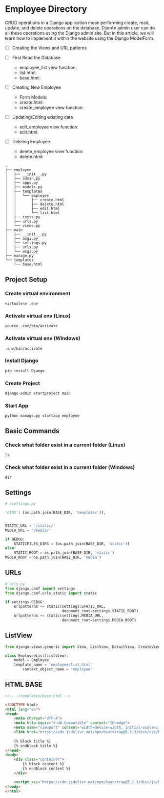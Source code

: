# Employee Directory 
CRUD operations in a Django application mean performing create, read, update, and delete operations on the database. DjonAn admin user can do all these operations using the Django admin site. But in this article, we will learn how to implement it within the website using the Django ModelForm.

- [ ]  Creating the Views and URL patterns
- [ ]  First Read the Database
    - employee_list view function:
    - list.html:
    - base.html:
    
- [ ]  Creating New Employee
    - Form Models:
    - create.html:
    - create_employee view function:
    
- [ ]  Updating/Editing existing data
    - edit_employee view function:
    - edit.html:
    
- [ ]  Deleting Employee
    - delete_employee view function:
    - delete.html:
    

```text
.
├── employee
│   ├── __init__.py
│   ├── admin.py
│   ├── apps.py
│   ├── models.py
│   ├── templates
│   │   └── employee
│   │       ├── create.html
│   │       ├── delete.html
│   │       ├── edit.html
│   │       └── list.html
│   ├── tests.py
│   ├── urls.py
│   └── views.py
├── main
│   ├── __init__.py
│   ├── asgi.py
│   ├── settings.py
│   ├── urls.py
│   └── wsgi.py
├── manage.py
└── templates
    └── base.html
```

## Project Setup
### Create virtual environment 
`virtualenv .env`

### Activate virtual env (Linux)
`source .env/bin/activate`

### Activate virtual env (Windows)
`.env/bin/activate`

### Install Django
`pip install Django`

### Create Project 
`django-admin startproject main`

### Start App
`python manage.py startapp employee`

## Basic Commands 

### Check what folder exist in a current folder (Linux)
`ls`

### Check what folder exist in a current folder (Windows)
`dir`

## Settings
```python
# /settings.py 

'DIRS': [os.path.join(BASE_DIR, 'templates')],


STATIC_URL = '/static/'
MEDIA_URL = '/media/'

if DEBUG:
    STATICFILES_DIRS = [os.path.join(BASE_DIR, 'static')]
else:
    STATIC_ROOT = os.path.join(BASE_DIR, 'static')
MEDIA_ROOT = os.path.join(BASE_DIR, 'media')
```

## URLs
```python
# urls.py
from django.conf import settings
from django.conf.urls.static import static

if settings.DEBUG:
    urlpatterns += static(settings.STATIC_URL,
                          document_root=settings.STATIC_ROOT)
    urlpatterns += static(settings.MEDIA_URL,
                          document_root=settings.MEDIA_ROOT)
```

## ListView
```python
from django.views.generic import View, ListView, DetailView, CreateView, UpdateView, DeleteView

class EmployeeList(ListView):
    model = Employee
    template_name = 'employee/list.html'
		context_object_name = 'employee'
```

## HTML BASE
```html
<!-- ./templates/base.html -->

<!DOCTYPE html>
<html lang="en">
<head>
    <meta charset="UTF-8">
    <meta http-equiv="X-UA-Compatible" content="IE=edge">
    <meta name="viewport" content="width=device-width, initial-scale=1.0">
    <link href="https://cdn.jsdelivr.net/npm/bootstrap@5.1.3/dist/css/bootstrap.min.css" rel="stylesheet" integrity="sha384-1BmE4kWBq78iYhFldvKuhfTAU6auU8tT94WrHftjDbrCEXSU1oBoqyl2QvZ6jIW3" crossorigin="anonymous">
    
    {% block title %}
    {% endblock title %}
</head>
<body>
    <div class="container">
        {% block content %}
        {% endblock content %}
    </div>

    <script src="https://cdn.jsdelivr.net/npm/bootstrap@5.1.3/dist/js/bootstrap.bundle.min.js" integrity="sha384-ka7Sk0Gln4gmtz2MlQnikT1wXgYsOg+OMhuP+IlRH9sENBO0LRn5q+8nbTov4+1p" crossorigin="anonymous"></script>
</body>
</html>
```